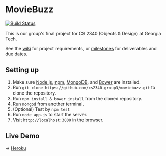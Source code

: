 # MovieBuzz
[![Build Status](https://travis-ci.org/cs2340-group3/moviebuzz.svg?branch=master)](https://travis-ci.org/cs2340-group3/moviebuzz)

This is our group's final project for CS 2340 (Objects & Design) at Georgia Tech.

See the [wiki](https://github.com/cs2340-group3/moviebuzz/wiki) for project requirements, or [milestones](https://github.com/cs2340-group3/moviebuzz/milestones) for deliverables and due dates.

## Setting up

1. Make sure [Node.js](https://nodejs.org/), [npm](https://www.npmjs.com), [MongoDB](https://www.mongodb.org/), and [Bower](http://bower.io/) are installed.
2. Run `git clone https://github.com/cs2340-group3/moviebuzz.git` to clone the repository.
3. Run `npm install & bower install` from the cloned repository.
4. Run `mongod` from another terminal.
5. (Optional) Test by `npm test`
4. Run `node app.js` to start the server.
5. Visit `http://localhost:3000` in the browser.

## Live Demo
→ [Heroku](http://moviebuzz.herokuapp.com)
